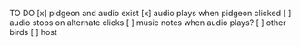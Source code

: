 TO DO
[x] pidgeon and audio exist
[x] audio plays when pidgeon clicked
[ ] audio stops on alternate clicks
[ ] music notes when audio plays?
[ ] other birds
[ ] host